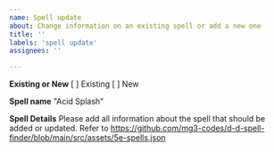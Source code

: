 ```yaml
---
name: Spell update
about: Change information on an existing spell or add a new one
title: ''
labels: 'spell update'
assignees: ''

---
```


**Existing or New**
[ ] Existing
[ ] New

**Spell name**
"Acid Splash"

**Spell Details**
Please add all information about the spell that should be added or updated.
Refer to https://github.com/mg3-codes/d-d-spell-finder/blob/main/src/assets/5e-spells.json
